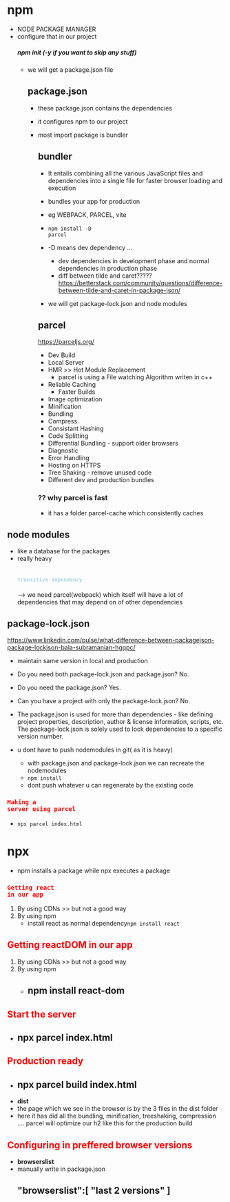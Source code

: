 

# npm
- NODE PACKAGE MANAGER
- configure that in our project
    ##### npm init (-y if you want to skip any stuff) 
    - we will get a package.json file
        ## package.json
        - these package.json contains the dependencies
        - it configures npm to our project
        - most import package is bundler
            ## bundler
            - It entails combining all the various JavaScript files and dependencies into a single file for faster browser loading and execution
            - bundles your app for production
            - eg WEBPACK, PARCEL, vite

            - <code style="color : name_color">npm install -D parcel</code>
            
            - -D means dev dependency ...
                - dev dependencies in development phase and normal dependencies in production phase
                - diff between tilde and caret?????
                https://betterstack.com/community/questions/difference-between-tilde-and-caret-in-package-json/
            - we will get package-lock.json and node modules

            ## parcel
            https://parceljs.org/
            - Dev Build
            - Local Server
            - HMR >> Hot Module Replacement
                - parcel is using a File watching Algorithm writen in c++
            - Reliable Caching 
                - Faster Builds
            - Image optimization
            - Minification
            - Bundling
            - Compress
            - Consistant Hashing
            - Code Splitting
            - Differential Bundling - support older browsers
            - Diagnostic
            - Error Handling
            - Hosting on HTTPS
            - Tree Shaking - remove unused code 
            - Different dev and production bundles

            ### ?? why parcel is fast
            - it has a folder parcel-cache which consistently caches 

## node modules 
- like a database for the packages
- really heavy
    #### <code style = "color:lightblue"> transitive dependency </code>
    -->  we need parcel(webpack) which itself will have a lot of dependencies that may depend on of other dependencies

## package-lock.json
https://www.linkedin.com/pulse/what-difference-between-packagejson-package-lockjson-bala-subramanian-hgqpc/

- maintain same version in local and production

- Do you need both package-lock.json and package.json? No.

- Do you need the package.json? Yes.

- Can you have a project with only the package-lock.json? No.

- The package.json is used for more than dependencies - like defining project properties, description, author & license information, scripts, etc. The package-lock.json is solely used to lock dependencies to a specific version number.

- u dont have to push nodemodules in git( as it is heavy)
    - with package.json and package-lock.json we can recreate the nodemodules
    - <code style="color : name_color">npm install</code>
    - dont push whatever u can regenerate by the existing code


### <code style="color:red">Making a server using parcel</code>
- <code style="color : name_color">npx parcel index.html</code>


# npx
- npm installs a package while npx executes a package


### <code style="color:red">Getting react in our app</code>
1. By using CDNs >> but not  a good way
2. By using npm
    - install react as normal dependency<code style="color : name_color">npm install react</code>


### <h2 style="color:red">Getting reactDOM in our app</h2>
1. By using CDNs >> but not  a good way
2. By using npm
    - <h2 style="color : name_color">npm install react-dom</h2>


### <h2 style="color:red">Start the server</h2>
- <h2 style="color : name_color">npx parcel index.html </h2>


### <h2 style="color:red">Production ready</h2>
- <h2 style="color : name_color">npx parcel build index.html </h2>
- **dist** 
- the page which we see in the browser is by the 3 files in the dist folder
- here it has did all the bundling, minification, treeshaking, compression .... parcel will optimize our h2 like this for the production build


### <h2 style="color:red">Configuring in preffered browser versions</h2>
- **browserslist**
- manually write in package.json <h2 style="color : name_color">  "browserslist":[
    "last 2 versions"
  ]</h2>